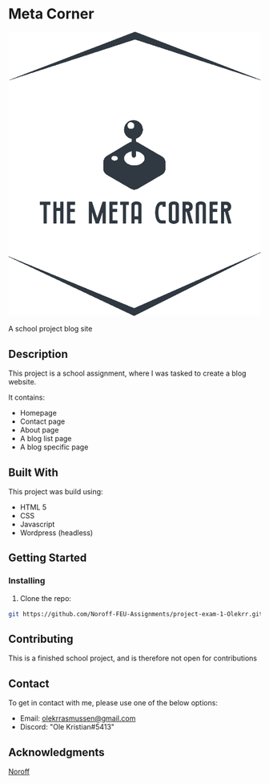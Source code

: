 # Meta Corner

![logo](assets/images/fulllogo.png)

A school project blog site

## Description

This project is a school assignment, where I was tasked to create a blog website.

It contains:

- Homepage
- Contact page
- About page
- A blog list page
- A blog specific page

## Built With

This project was build using:

- HTML 5
- CSS
- Javascript
- Wordpress (headless)

## Getting Started

### Installing

1. Clone the repo:

```bash
git https://github.com/Noroff-FEU-Assignments/project-exam-1-Olekrr.git
```


## Contributing

This is a finished school project, and is therefore not open for contributions

## Contact

To get in contact with me, please use one of the below options:

- Email: olekrrasmussen@gmail.com
- Discord: "Ole Kristian#5413"

## Acknowledgments

[Noroff](https://www.noroff.no/en)
